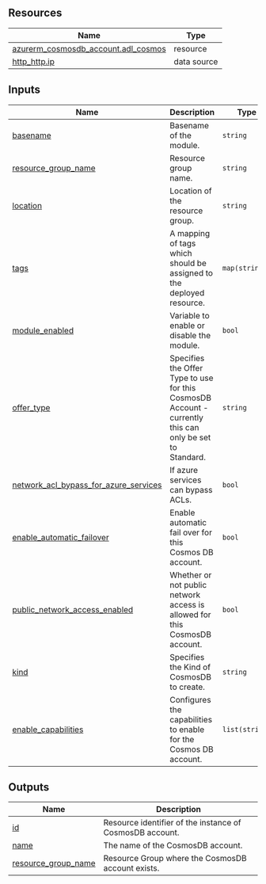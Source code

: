 <!-- BEGIN_TF_DOCS -->
## Resources

| Name | Type |
|------|------|
| [azurerm_cosmosdb_account.adl_cosmos](https://registry.terraform.io/providers/hashicorp/azurerm/latest/docs/resources/cosmosdb_account) | resource |
| [http_http.ip](https://registry.terraform.io/providers/hashicorp/http/latest/docs/data-sources/http) | data source |

## Inputs

| Name | Description | Type | Default | Required |
|------|-------------|------|---------|:--------:|
| <a name="input_basename"></a> [basename](#input\_basename) | Basename of the module. | `string` | n/a | yes |
| <a name="input_resource_group_name"></a> [resource\_group\_name](#input\_resource\_group\_name) | Resource group name. | `string` | n/a | yes |
| <a name="input_location"></a> [location](#input\_location) | Location of the resource group. | `string` | n/a | yes |
| <a name="input_tags"></a> [tags](#input\_tags) | A mapping of tags which should be assigned to the deployed resource. | `map(string)` | `{}` | no |
| <a name="input_module_enabled"></a> [module\_enabled](#input\_module\_enabled) | Variable to enable or disable the module. | `bool` | `true` | no |
| <a name="input_offer_type"></a> [offer\_type](#input\_offer\_type) | Specifies the Offer Type to use for this CosmosDB Account - currently this can only be set to Standard. | `string` | `"Standard"` | no |
| <a name="input_network_acl_bypass_for_azure_services"></a> [network\_acl\_bypass\_for\_azure\_services](#input\_network\_acl\_bypass\_for\_azure\_services) | If azure services can bypass ACLs. | `bool` | `false` | no |
| <a name="input_enable_automatic_failover"></a> [enable\_automatic\_failover](#input\_enable\_automatic\_failover) | Enable automatic fail over for this Cosmos DB account. | `bool` | `true` | no |
| <a name="input_public_network_access_enabled"></a> [public\_network\_access\_enabled](#input\_public\_network\_access\_enabled) | Whether or not public network access is allowed for this CosmosDB account. | `bool` | `false` | no |
| <a name="input_kind"></a> [kind](#input\_kind) | Specifies the Kind of CosmosDB to create. | `string` | `"GlobalDocumentDB"` | no |
| <a name="input_enable_capabilities"></a> [enable\_capabilities](#input\_enable\_capabilities) | Configures the capabilities to enable for the Cosmos DB account. | `list(string)` | `[]` | no |

## Outputs

| Name | Description |
|------|-------------|
| <a name="output_id"></a> [id](#output\_id) | Resource identifier of the instance of CosmosDB account. |
| <a name="output_name"></a> [name](#output\_name) | The name of the CosmosDB account. |
| <a name="output_resource_group_name"></a> [resource\_group\_name](#output\_resource\_group\_name) | Resource Group where the CosmosDB account exists. |
<!-- END_TF_DOCS -->
